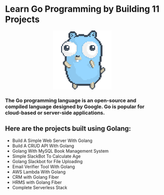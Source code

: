 # Learn Go Programming by Building 11 Projects

<div align="center">
  <img src="./golang.gif"/>
</div>

### The Go programming language is an open-source and compiled language designed by Google. Go is popular for cloud-based or server-side applications.

## Here are the projects built using Golang:

-    Build A Simple Web Server With Golang
-    Build A CRUD API With Golang
-    Golang With MySQL Book Management System
-    Simple SlackBot To Calculate Age
-    Golang Slackbot for File Uploading
-    Email Verifier Tool With Golang
-    AWS Lambda With Golang
-    CRM with Golang Fiber
-    HRMS with Golang Fiber
-    Complete Serverless Stack
